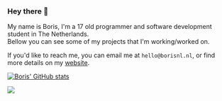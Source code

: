 ### Hey there 👋

My name is Boris, I'm a 17 old programmer and software development student in The Netherlands.<br>
Bellow you can see some of my projects that I'm working/worked on.

If you'd like to reach me, you can email me at `hello@borisnl.nl`, or find more details on my [website](https://borisnl.nl/).

[![Boris' GitHub stats](https://github-readme-stats.vercel.app/api?username=borisnliscool&show_icons=true&theme=dark)](https://github.com/anuraghazra/github-readme-stats)

![](https://komarev.com/ghpvc/?username=borisnliscool&color=blue&style=for-the-badge&label=PROFILE+VISITS)

<!--
Here are some ideas to get you started:

- 🔭 I’m currently working on ...
- 🌱 I’m currently learning ...
- 👯 I’m looking to collaborate on ...
- 🤔 I’m looking for help with ...
- 💬 Ask me about ...
- 📫 How to reach me: ...
- 😄 Pronouns: ...
- ⚡ Fun fact: ...
-->
